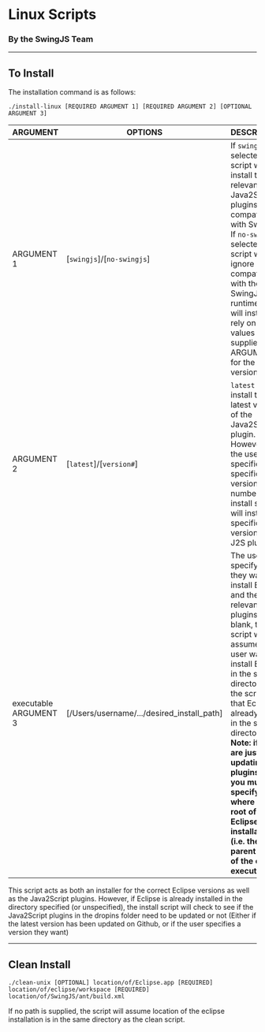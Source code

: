 # Linux Scripts
### By the SwingJS Team

----------
## To Install

The installation command is as follows:

```
./install-linux [REQUIRED ARGUMENT 1] [REQUIRED ARGUMENT 2] [OPTIONAL ARGUMENT 3]
```

| 	ARGUMENT   | OPTIONS                                   				| DESCRIPTION |
| ------------- | ------------------------------------------------------ | ------------ |
| ARGUMENT 1  | [`swingjs`]/[`no-swingjs`] | If `swingjs` is selected, the script will install the relevant Java2Script plugins compatible with SwingJS. If `no-swing` is selected, the script will ignore compatibility with the SwingJS runtime and will instead rely on the values supplied in ARGUMENT 2 for the correct version |
| ARGUMENT 2  | [`latest`]/[`version#`] | `latest` will install the latest version of the Java2Script plugin. However, if the user specifies a specific version number, the install script will install that specific version of the J2S plugin. |
| executable ARGUMENT 3 | [/Users/username/.../desired_install_path] | The user can specify where they want to install Eclipse and the relevant plugins. If left blank, the script will assume the user wants to install Eclipse in the same directory as the script, or that Eclipse already exists in the same directory **Note: if you are just updating the plugins, then you must specify where the root of the Eclipse installation is (i.e. the parent level of the eclipse executable)** |

This script acts as both an installer for the correct Eclipse versions as well as the Java2Script plugins. However, if Eclipse is already installed in the directory specified (or unspecified), the install script will check to see if the Java2Script plugins in the dropins folder need to be updated or not (Either if the latest version has been updated on Github, or if the user specifies a version they want)


----------
## Clean Install

```
./clean-unix [OPTIONAL] location/of/Eclipse.app [REQUIRED] location/of/eclipse/workspace [REQUIRED] location/of/SwingJS/ant/build.xml
```

If no path is supplied, the script will assume location of the eclipse installation is in the same directory as the clean script. 

